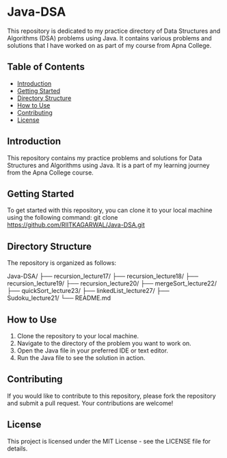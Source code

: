 # Java-DSA

This repository is dedicated to my practice directory of Data Structures and Algorithms (DSA) problems using Java. It contains various problems and solutions that I have worked on as part of my course from Apna College.

## Table of Contents
- [Introduction](#introduction)
- [Getting Started](#getting-started)
- [Directory Structure](#directory-structure)
- [How to Use](#how-to-use)
- [Contributing](#contributing)
- [License](#license)

## Introduction
This repository contains my practice problems and solutions for Data Structures and Algorithms using Java. It is a part of my learning journey from the Apna College course.

## Getting Started
To get started with this repository, you can clone it to your local machine using the following command:
git clone https://github.com/RIITKAGARWAL/Java-DSA.git

## Directory Structure
The repository is organized as follows:

Java-DSA/
├── recursion_lecture17/
├── recursion_lecture18/
├── recursion_lecture19/
├── recursion_lecture20/
├── mergeSort_lecture22/
├── quickSort_lecture23/
├── linkedList_lecture27/
├── Sudoku_lecture21/
└── README.md
## How to Use
1. Clone the repository to your local machine.
2. Navigate to the directory of the problem you want to work on.
3. Open the Java file in your preferred IDE or text editor.
4. Run the Java file to see the solution in action.

## Contributing
If you would like to contribute to this repository, please fork the repository and submit a pull request. Your contributions are welcome!

## License
This project is licensed under the MIT License - see the LICENSE file for details.
